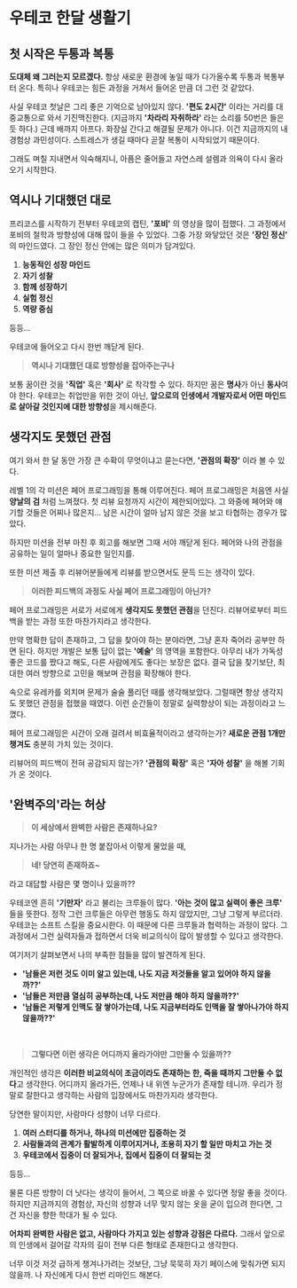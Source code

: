# 우테코 한달 생활기

## 첫 시작은 두통과 복통

**도대체 왜 그러는지 모르겠다.** 항상 새로운 환경에 놓일 때가 다가올수록 두통과 복통부터 온다. 특히나 우테코는 힘든 과정을 거쳐서 들어온 만큼 더 그런 것 같았다.

사실 우테코 첫날은 그리 좋은 기억으로 남아있지 않다. **'편도 2시간'** 이라는 거리를 대중교통으로 와서 기진맥진한다. (지금까지 **'차라리 자취하라'** 라는 소리를 50번은 들은 듯 하다.) 근데 배까지 아프다. 화장실 간다고 해결될 문제가 아니다. 이건 지금까지의 내 경험상 과민성이다. 스트레스가 생길 때마다 곧잘 복통이 시작되었기 때문이다.

그래도 며칠 지내면서 익숙해지니, 아픔은 줄어들고 자연스레 설렘과 의욕이 다시 올라오기 시작한다.<br/>

## 역시나 기대했던 대로

프리코스를 시작하기 전부터 우테코의 캡틴, **'포비'** 의 영상을 많이 접했다. 그 과정에서 포비의 철학과 방향성에 대해 많이 들을 수 있었다. 그중 가장 와닿았던 것은 **'장인 정신'** 의 마인드였다. 그 장인 정신 안에는 많은 의미가 담겨있다.

1. **능동적인 성장 마인드**
2. **자기 성찰**
3. **함께 성장하기**
4. **실험 정신**
5. **역량 중심**

등등...

우테코에 들어오고 다시 한번 깨닫게 된다.

>  **역시나 기대했던 대로 방향성을 잡아주는구나** <br/>

보통 꿈이란 것을 **'직업'** 혹은 **'회사'** 로 착각할 수 있다. 하지만 꿈은 **명사**가 아닌 **동사**여야 한다. 우테코는 취업만을 위한 것이 아닌, **앞으로의 인생에서 개발자로서 어떤 마인드로 살아갈 것인지에 대한 방향성**을 제시해준다.<br/>

## 생각지도 못했던 관점

여기 와서 한 달 동안 가장 큰 수확이 무엇이냐고 묻는다면, **'관점의 확장'** 이라 볼 수 있다.

레벨 1의 각 미션은 페어 프로그래밍을 통해 이루어진다. 페어 프로그래밍은 처음엔 사실 **양날의 검** 처럼 느껴졌다. 첫 리뷰 요청까지 시간이 제한되어있다. 그 와중에 페어와 얘기할 것들은 어찌나 많은지... 남은 시간이 얼마 남지 않은 것을 보고 타협하는 경우가 많았다.

하지만 미션을 전부 마친 후 회고를 해보면 그때 서야 깨닫게 된다. 페어와 나의 관점을 공유하는 일이 얼마나 중요한 일인지를.

또한 미션 제출 후 리뷰어분들에게 리뷰를 받으면서도 문득 드는 생각이 있다.

> **이러한 피드백의 과정도 사실 페어 프로그래밍이 아닌가?** <br/>

페어 프로그래밍은 서로가 서로에게 **생각지도 못했던 관점**을 던진다. 리뷰어로부터 피드백을 받는 과정 또한 마찬가지라고 생각한다.

만약 명확한 답이 존재하고, 그 답을 찾아야 하는 분야라면, 그냥 혼자 죽어라 공부만 하면 된다. 하지만 개발은 보통 답이 없는 **'예술'** 의 영역을 포함한다. 아무리 내가 가독성 좋은 코드를 짰다고 해도, 다른 사람에게도 좋다는 보장은 없다. 결국 답을 찾기보단, 최대한 여러 방향으로 고민을 해보며 관점을 확장해야 한다.

속으로 유레카를 외치며 문제가 술술 풀리던 때를 생각해보았다. 그럴때면 항상 생각지도 못했던 관점을 접했을 때였다. 이런 순간들이 정말로 실력향상이 되는 과정이라고 느꼈다.

페어 프로그래밍은 시간이 오래 걸려서 비효율적이라고 생각하는가? **새로운 관점 1개만 챙겨도** 충분히 가치 있는 것이다.

리뷰어의 피드백이 전혀 공감되지 않는가? **'관점의 확장'** 혹은 **'자아 성찰'** 을 해볼 기회가 온 것이다.<br/>

## '완벽주의'라는 허상

> **이 세상에서 완벽한 사람은 존재하나요?**

지나가는 사람 아무나 한 명 붙잡아서 이렇게 물었을 때,<br/>

> **네! 당연히 존재하죠~**

라고 대답할 사람은 몇 명이나 있을까??

우테코엔 흔히 **'기만자'** 라고 불리는 크루들이 많다. **'아는 것이 많고 실력이 좋은 크루'** 들을 뜻한다. 정작 그런 크루들은 아무런 행동도 하지 않았지만, 그냥 그렇게 부르더라. 우테코는 소프트 스킬을 중요시한다. 이 때문에 다른 크루들과 협력하는 과정이 많다. 그 과정에서 그런 실력자들과 접하면서 더욱 비교의식이 많이 발생할 수 있다고 생각한다.

여기저기 살펴보면서 나의 부족한 점들을 많이 발견하게 된다.

- **'남들은 저런 것도 이미 알고 있는데, 나도 지금 저것들을 알고 있어야 하지 않을까??'**
- **'남들은 저만큼 열심히 공부하는데, 나도 저만큼 해야 하지 않을까??'**
- **'남들은 저렇게 인맥도 잘 쌓아가는데, 나도 지금부터라도 인맥을 잘 쌓아나가야 하지 않을까??'**

<br/>

>  **그렇다면 이런 생각은 어디까지 올라가야만 그만둘 수 있을까??**

개인적인 생각은 **이러한 비교의식이 조금이라도 존재하는 한, 죽을 때까지 그만둘 수 없다**고 생각한다. 어디까지 올라가든, 언제나 내 위엔 누군가가 존재할 테니까. 우리가 정말로 잘한다고 생각하는 사람의 입장에서도 마찬가지라 생각한다.

당연한 말이지만, 사람마다 성향이 너무 다르다.

1. **여러 스터디를 하거나, 하나의 미션에만 집중하는 것**
2. **사람들과의 관계가 활발하게 이루어지거나, 조용히 자기 할 일만 마치고 가는 것**
3. **우테코에서 집중이 더 잘되거나, 집에서 집중이 더 잘되는 것**

등등...

물론 다른 방향이 더 낫다는 생각이 들어서, 그 쪽으로 바꿀 수 있다면 정말 좋을 것이다.  하지만 지금까지의 경험상, 자신의 성향과 너무 맞지 않는 옷을 굳이 입으려 한다면, 그건 자신을 향한 학대가 될 수 있다.

**어차피 완벽한 사람은 없고, 사람마다 가지고 있는 성향과 강점은 다르다.** 그래서 앞으로의 인생에서 걸어갈 각자의 길이 전부 다른 형태로 존재한다고 생각한다.

너무 이것 저것 급하게 챙겨나가려는 것보단, 그냥 묵묵히 자기 페이스에 맞춰가면 되지 않을까. 나 자신에게 다시 한번 리마인드 해본다.
